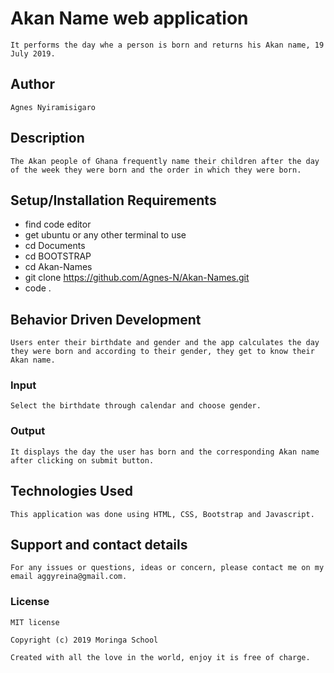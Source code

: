 # Akan Name web application

    It performs the day whe a person is born and returns his Akan name, 19 July 2019.

## Author

    Agnes Nyiramisigaro

## Description

    The Akan people of Ghana frequently name their children after the day of the week they were born and the order in which they were born.

## Setup/Installation Requirements

* find code editor
* get ubuntu or any other terminal to use
* cd Documents
* cd BOOTSTRAP
* cd Akan-Names
* git clone https://github.com/Agnes-N/Akan-Names.git
* code .

## Behavior Driven Development

    Users enter their birthdate and gender and the app calculates the day they were born and according to their gender, they get to know their Akan name.

### Input

    Select the birthdate through calendar and choose gender.

### Output

    It displays the day the user has born and the corresponding Akan name after clicking on submit button.

## Technologies Used

    This application was done using HTML, CSS, Bootstrap and Javascript.

## Support and contact details

    For any issues or questions, ideas or concern, please contact me on my email aggyreina@gmail.com.

### License

    MIT license

    Copyright (c) 2019 Moringa School

    Created with all the love in the world, enjoy it is free of charge.
